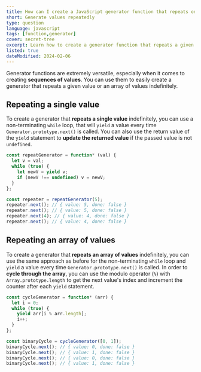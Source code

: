 ```yaml
---
title: How can I create a JavaScript generator function that repeats one or more values indefinitely?
short: Generate values repeatedly
type: question
language: javascript
tags: [function,generator]
cover: secret-tree
excerpt: Learn how to create a generator function that repeats a given value or an array of values indefinitely.
listed: true
dateModified: 2024-02-06
---
```


Generator functions are extremely versatile, especially when it comes to creating **sequences of values**. You can use them to easily create a generator that repeats a given value or an array of values indefinitely.

## Repeating a single value

To create a generator that **repeats a single value** indefinitely, you can use a non-terminating `while` loop, that will `yield` a value every time `Generator.prototype.next()` is called. You can also use the return value of the `yield` statement to **update the returned value** if the passed value is not `undefined`.

```js
const repeatGenerator = function* (val) {
  let v = val;
  while (true) {
    let newV = yield v;
    if (newV !== undefined) v = newV;
  }
};

const repeater = repeatGenerator(5);
repeater.next(); // { value: 5, done: false }
repeater.next(); // { value: 5, done: false }
repeater.next(4); // { value: 4, done: false }
repeater.next(); // { value: 4, done: false }
```

## Repeating an array of values

To create a generator that **repeats an array of values** indefinitely, you can use the same approach as before for the non-terminating `while` loop and `yield` a value every time `Generator.prototype.next()` is called. In order to **cycle through the array**, you can use the modulo operator (`%`) with `Array.prototype.length` to get the next value's index and increment the counter after each `yield` statement.

```js
const cycleGenerator = function* (arr) {
  let i = 0;
  while (true) {
    yield arr[i % arr.length];
    i++;
  }
};

const binaryCycle = cycleGenerator([0, 1]);
binaryCycle.next(); // { value: 0, done: false }
binaryCycle.next(); // { value: 1, done: false }
binaryCycle.next(); // { value: 0, done: false }
binaryCycle.next(); // { value: 1, done: false }
```
